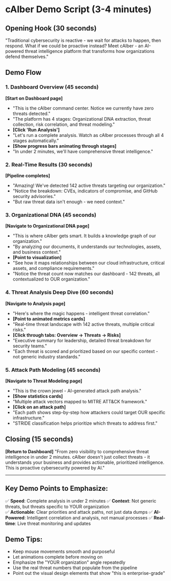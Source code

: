 # cAIber Demo Script (3-4 minutes)

## Opening Hook (30 seconds)
"Traditional cybersecurity is reactive - we wait for attacks to happen, then respond. What if we could be proactive instead? Meet cAIber - an AI-powered threat intelligence platform that transforms how organizations defend themselves."

## Demo Flow

### 1. Dashboard Overview (45 seconds)
**[Start on Dashboard page]**
- "This is the cAIber command center. Notice we currently have zero threats detected."
- "The platform has 4 stages: Organizational DNA extraction, threat collection, risk correlation, and threat modeling."
- **[Click 'Run Analysis']**
- "Let's run a complete analysis. Watch as cAIber processes through all 4 stages automatically."
- **[Show progress bars animating through stages]**
- "In under 2 minutes, we'll have comprehensive threat intelligence."

### 2. Real-Time Results (30 seconds)
**[Pipeline completes]**
- "Amazing! We've detected 142 active threats targeting our organization."
- "Notice the breakdown: CVEs, indicators of compromise, and GitHub security advisories."
- "But raw threat data isn't enough - we need context."

### 3. Organizational DNA (45 seconds)
**[Navigate to Organizational DNA page]**
- "This is where cAIber gets smart. It builds a knowledge graph of our organization."
- "By analyzing our documents, it understands our technologies, assets, and business context."
- **[Point to visualization]**
- "See how it maps relationships between our cloud infrastructure, critical assets, and compliance requirements."
- "Notice the threat count now matches our dashboard - 142 threats, all contextualized to OUR organization."

### 4. Threat Analysis Deep Dive (60 seconds)
**[Navigate to Analysis page]**
- "Here's where the magic happens - intelligent threat correlation."
- **[Point to animated metrics cards]**
- "Real-time threat landscape with 142 active threats, multiple critical risks."
- **[Click through tabs: Overview → Threats → Risks]**
- "Executive summary for leadership, detailed threat breakdown for security teams."
- "Each threat is scored and prioritized based on our specific context - not generic industry standards."

### 5. Attack Path Modeling (45 seconds)
**[Navigate to Threat Modeling page]**
- "This is the crown jewel - AI-generated attack path analysis."
- **[Show statistics cards]**
- "Multiple attack vectors mapped to MITRE ATT&CK framework."
- **[Click on an attack path]**
- "Each path shows step-by-step how attackers could target OUR specific infrastructure."
- "STRIDE classification helps prioritize which threats to address first."

## Closing (15 seconds)
**[Return to Dashboard]**
"From zero visibility to comprehensive threat intelligence in under 2 minutes. cAIber doesn't just collect threats - it understands your business and provides actionable, prioritized intelligence. This is proactive cybersecurity powered by AI."

---

## Key Demo Points to Emphasize:
✅ **Speed**: Complete analysis in under 2 minutes
✅ **Context**: Not generic threats, but threats specific to YOUR organization  
✅ **Actionable**: Clear priorities and attack paths, not just data dumps
✅ **AI-Powered**: Intelligent correlation and analysis, not manual processes
✅ **Real-time**: Live threat monitoring and updates

## Demo Tips:
- Keep mouse movements smooth and purposeful
- Let animations complete before moving on
- Emphasize the "YOUR organization" angle repeatedly
- Use the real threat numbers that populate from the pipeline
- Point out the visual design elements that show "this is enterprise-grade"